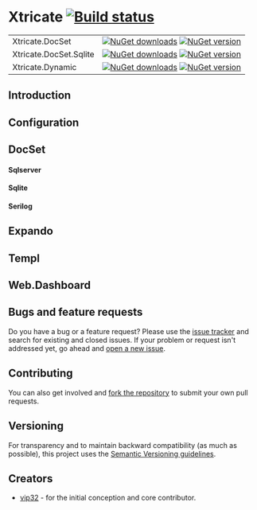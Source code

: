 # Xtricate [![Build status](https://ci.appveyor.com/api/projects/status/8dnddawd6bb3dxn9?svg=true&retina=true)](https://ci.appveyor.com/project/vip32/xtricate-docset)

| | |
|-------|------|
|Xtricate.DocSet|[![NuGet downloads](https://img.shields.io/nuget/dt/Xtricate.DocSet.svg)](http://www.nuget.org/packages/Xtricate.DocSet) [![NuGet version](https://img.shields.io/nuget/vpre/Xtricate.DocSet.svg)](http://www.nuget.org/packages/Xtricate.DocSet)|
|Xtricate.DocSet.Sqlite|[![NuGet downloads](https://img.shields.io/nuget/dt/Xtricate.DocSet.Sqlite.svg)](http://www.nuget.org/packages/Xtricate.DocSet.Sqlite) [![NuGet version](https://img.shields.io/nuget/vpre/Xtricate.DocSet.Sqlite.svg)](http://www.nuget.org/packages/Xtricate.DocSet.Sqlite)|
|Xtricate.Dynamic|[![NuGet downloads](https://img.shields.io/nuget/dt/Xtricate.Dynamic.svg)](http://www.nuget.org/packages/Xtricate.Dynamic) [![NuGet version](https://img.shields.io/nuget/vpre/Xtricate.Dynamic.svg)](http://www.nuget.org/packages/Xtricate.Dynamic)|


## Introduction

## Configuration
## DocSet
#### Sqlserver
#### Sqlite
#### Serilog
## Expando
## Templ
## Web.Dashboard

## Bugs and feature requests
Do you have a bug or a feature request? Please use the [issue tracker](https://github.com/vip32/xtricate.docset/issues) and search for existing and closed issues. If your problem or request isn't addressed yet, go ahead and [open a new issue](https://github.com/vip32/xtricate.docset/issues/new). 

## Contributing
You can also get involved and [fork the repository](https://github.com/vip32/xtricate.docset/fork) to submit your own pull requests. 

## Versioning
For transparency and to maintain backward compatibility (as much as possible), this project uses the [Semantic Versioning guidelines](http://semver.org/).

## Creators
* [vip32](https://github.com/vip32) - for the initial conception and core contributor.
